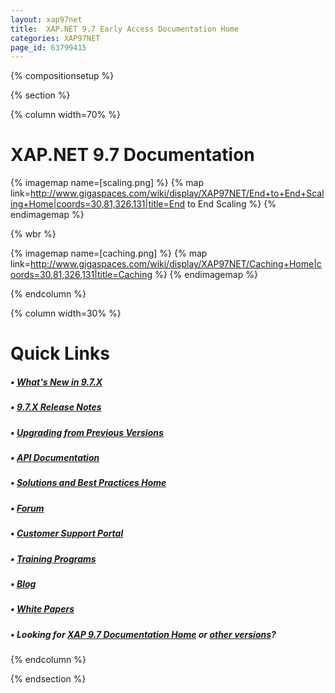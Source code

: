 ```yaml
---
layout: xap97net
title:  XAP.NET 9.7 Early Access Documentation Home
categories: XAP97NET
page_id: 63799415
---
```


{% compositionsetup %}

{% section %}

{% column width=70% %}

# XAP.NET 9.7 Documentation

{% imagemap name=[scaling.png] %}
{% map link=http://www.gigaspaces.com/wiki/display/XAP97NET/End+to+End+Scaling+Home|coords=30,81,326,131|title=End to End Scaling %}
{% endimagemap %}

{% wbr %}

{% imagemap name=[caching.png] %}
{% map link=http://www.gigaspaces.com/wiki/display/XAP97NET/Caching+Home|coords=30,81,326,131|title=Caching %}
{% endimagemap %}

{% endcolumn %}

{% column width=30% %}

# Quick Links

##### &bull; [What's New in 9.7.X](http://wiki.gigaspaces.com/wiki/display/RN/What's+New+in+GigaSpaces+9.7.X)

##### &bull; [9.7.X Release Notes](http://wiki.gigaspaces.com/wiki/display/RN/GigaSpaces+XAP+9.7.X+Release+Notes)

##### &bull; [Upgrading from Previous Versions](http://wiki.gigaspaces.com/wiki/display/RN/Upgrading+to+9.7.X)

##### &bull; [API Documentation](http://wiki.gigaspaces.com/wiki/display/API/API+Documentation+Portal)

##### &bull; [Solutions and Best Practices Home](/sbp/index.html)

##### &bull; [Forum](http://ask.gigaspaces.org/)

##### &bull; [Customer Support Portal](http://www.gigaspaces.com/supportcenter)

##### &bull; [Training Programs](http://www.gigaspaces.com/content/gigaspaces-training)

##### &bull; [Blog](http://blog.gigaspaces.com/)

##### &bull; [White Papers](http://www.gigaspaces.com/os_papers.html)

##### &bull; Looking for **[XAP 9.7 Documentation Home](/xap97/index.html)** or **[**other versions**](http://wiki.gigaspaces.com/wiki/display/ALL/Choose+a+GigaSpaces+Version)**?

{% endcolumn %}

{% endsection %}
